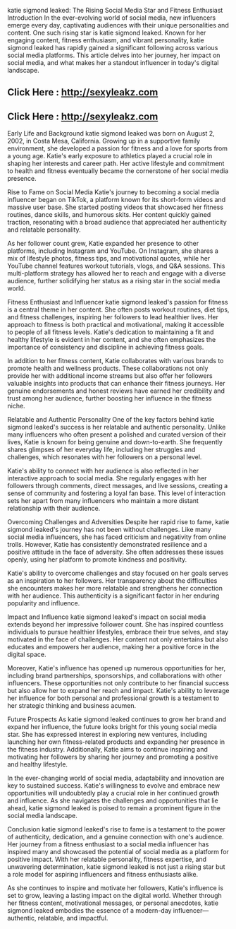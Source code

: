 katie sigmond leaked: The Rising Social Media Star and Fitness Enthusiast
Introduction
In the ever-evolving world of social media, new influencers emerge every day, captivating audiences with their unique personalities and content. One such rising star is katie sigmond leaked. Known for her engaging content, fitness enthusiasm, and vibrant personality, katie sigmond leaked has rapidly gained a significant following across various social media platforms. This article delves into her journey, her impact on social media, and what makes her a standout influencer in today's digital landscape.

## Click Here : http://sexyleakz.com
## Click Here : http://sexyleakz.com

Early Life and Background
katie sigmond leaked was born on August 2, 2002, in Costa Mesa, California. Growing up in a supportive family environment, she developed a passion for fitness and a love for sports from a young age. Katie's early exposure to athletics played a crucial role in shaping her interests and career path. Her active lifestyle and commitment to health and fitness eventually became the cornerstone of her social media presence.

Rise to Fame on Social Media
Katie's journey to becoming a social media influencer began on TikTok, a platform known for its short-form videos and massive user base. She started posting videos that showcased her fitness routines, dance skills, and humorous skits. Her content quickly gained traction, resonating with a broad audience that appreciated her authenticity and relatable personality.

As her follower count grew, Katie expanded her presence to other platforms, including Instagram and YouTube. On Instagram, she shares a mix of lifestyle photos, fitness tips, and motivational quotes, while her YouTube channel features workout tutorials, vlogs, and Q&A sessions. This multi-platform strategy has allowed her to reach and engage with a diverse audience, further solidifying her status as a rising star in the social media world.

Fitness Enthusiast and Influencer
katie sigmond leaked's passion for fitness is a central theme in her content. She often posts workout routines, diet tips, and fitness challenges, inspiring her followers to lead healthier lives. Her approach to fitness is both practical and motivational, making it accessible to people of all fitness levels. Katie's dedication to maintaining a fit and healthy lifestyle is evident in her content, and she often emphasizes the importance of consistency and discipline in achieving fitness goals.

In addition to her fitness content, Katie collaborates with various brands to promote health and wellness products. These collaborations not only provide her with additional income streams but also offer her followers valuable insights into products that can enhance their fitness journeys. Her genuine endorsements and honest reviews have earned her credibility and trust among her audience, further boosting her influence in the fitness niche.

Relatable and Authentic Personality
One of the key factors behind katie sigmond leaked's success is her relatable and authentic personality. Unlike many influencers who often present a polished and curated version of their lives, Katie is known for being genuine and down-to-earth. She frequently shares glimpses of her everyday life, including her struggles and challenges, which resonates with her followers on a personal level.

Katie's ability to connect with her audience is also reflected in her interactive approach to social media. She regularly engages with her followers through comments, direct messages, and live sessions, creating a sense of community and fostering a loyal fan base. This level of interaction sets her apart from many influencers who maintain a more distant relationship with their audience.

Overcoming Challenges and Adversities
Despite her rapid rise to fame, katie sigmond leaked's journey has not been without challenges. Like many social media influencers, she has faced criticism and negativity from online trolls. However, Katie has consistently demonstrated resilience and a positive attitude in the face of adversity. She often addresses these issues openly, using her platform to promote kindness and positivity.

Katie's ability to overcome challenges and stay focused on her goals serves as an inspiration to her followers. Her transparency about the difficulties she encounters makes her more relatable and strengthens her connection with her audience. This authenticity is a significant factor in her enduring popularity and influence.

Impact and Influence
katie sigmond leaked's impact on social media extends beyond her impressive follower count. She has inspired countless individuals to pursue healthier lifestyles, embrace their true selves, and stay motivated in the face of challenges. Her content not only entertains but also educates and empowers her audience, making her a positive force in the digital space.

Moreover, Katie's influence has opened up numerous opportunities for her, including brand partnerships, sponsorships, and collaborations with other influencers. These opportunities not only contribute to her financial success but also allow her to expand her reach and impact. Katie's ability to leverage her influence for both personal and professional growth is a testament to her strategic thinking and business acumen.

Future Prospects
As katie sigmond leaked continues to grow her brand and expand her influence, the future looks bright for this young social media star. She has expressed interest in exploring new ventures, including launching her own fitness-related products and expanding her presence in the fitness industry. Additionally, Katie aims to continue inspiring and motivating her followers by sharing her journey and promoting a positive and healthy lifestyle.

In the ever-changing world of social media, adaptability and innovation are key to sustained success. Katie's willingness to evolve and embrace new opportunities will undoubtedly play a crucial role in her continued growth and influence. As she navigates the challenges and opportunities that lie ahead, katie sigmond leaked is poised to remain a prominent figure in the social media landscape.

Conclusion
katie sigmond leaked's rise to fame is a testament to the power of authenticity, dedication, and a genuine connection with one's audience. Her journey from a fitness enthusiast to a social media influencer has inspired many and showcased the potential of social media as a platform for positive impact. With her relatable personality, fitness expertise, and unwavering determination, katie sigmond leaked is not just a rising star but a role model for aspiring influencers and fitness enthusiasts alike.

As she continues to inspire and motivate her followers, Katie's influence is set to grow, leaving a lasting impact on the digital world. Whether through her fitness content, motivational messages, or personal anecdotes, katie sigmond leaked embodies the essence of a modern-day influencer—authentic, relatable, and impactful.
